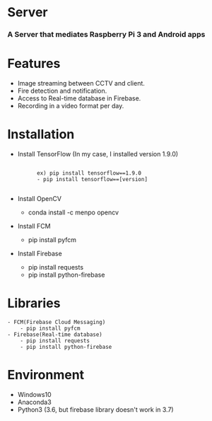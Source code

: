 # Server
<h3><b>A Server that mediates Raspberry Pi 3 and Android apps</b></h3>

# Features
- Image streaming between CCTV and client.
- Fire detection and notification.
- Access to Real-time database in Firebase.
- Recording in a video format per day.

# Installation
- Install TensorFlow (In my case, I installed version 1.9.0)

    <code>
        ex) pip install tensorflow==1.9.0
        - pip install tensorflow==[version]
    </code>
    
- Install OpenCV
    - conda install -c menpo opencv
    
- Install FCM
    - pip install pyfcm
    
- Install Firebase
    - pip install requests
    - pip install python-firebase

# Libraries
    - FCM(Firebase Cloud Messaging)
        - pip install pyfcm
    - Firebase(Real-time database)
        - pip install requests
        - pip install python-firebase

# Environment
- Windows10
- Anaconda3 
- Python3 (3.6, but firebase library doesn't work in 3.7)
